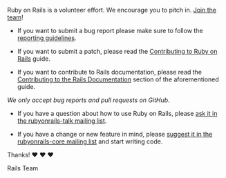 Ruby on Rails is a volunteer effort. We encourage you to pitch in. [Join the team](http://contributors.rubyonrails.org)!

* If you want to submit a bug report please make sure to follow the [reporting guidelines](http://edgeguides.rubyonrails.org/contributing_to_ruby_on_rails.html#reporting-an-issue).

* If you want to submit a patch, please read the [Contributing to Ruby on Rails](http://edgeguides.rubyonrails.org/contributing_to_ruby_on_rails.html) guide.

* If you want to contribute to Rails documentation, please read the [Contributing to the Rails Documentation](http://edgeguides.rubyonrails.org/contributing_to_ruby_on_rails.html#contributing-to-the-rails-documentation) section of the aforementioned guide.

*We only accept bug reports and pull requests on GitHub*.

* If you have a question about how to use Ruby on Rails, please [ask it in the rubyonrails-talk mailing list](https://groups.google.com/forum/?fromgroups#!forum/rubyonrails-talk).

* If you have a change or new feature in mind, please [suggest it in the rubyonrails-core mailing list](https://groups.google.com/forum/?fromgroups#!forum/rubyonrails-core) and start writing code.

Thanks! :heart: :heart: :heart:

Rails Team
